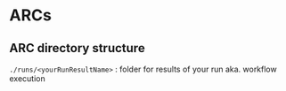 # ARCs

## ARC directory structure

`./runs/<yourRunResultName>`
: folder for results of your run aka. workflow execution
